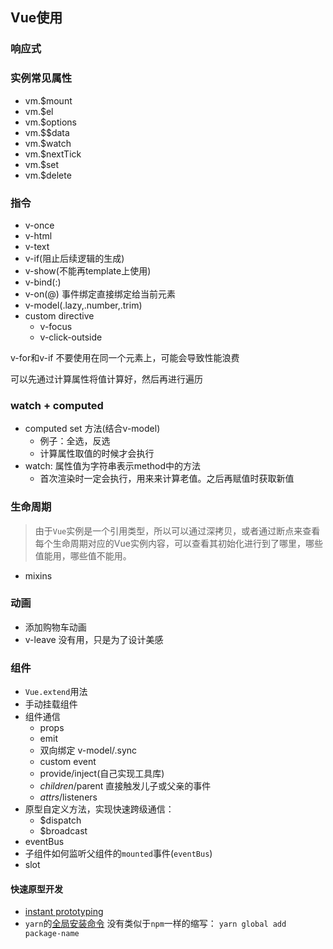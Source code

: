 ## Vue使用
### 响应式


### 实例常见属性
* vm.$mount
* vm.$el
* vm.$options
* vm.$$data
* vm.$watch
* vm.$nextTick
* vm.$set
* vm.$delete

### 指令
* v-once
* v-html
* v-text
* v-if(阻止后续逻辑的生成)
* v-show(不能再template上使用)
* v-bind(:)
* v-on(@) 事件绑定直接绑定给当前元素
* v-model(.lazy,.number,.trim)
* custom directive
  * v-focus
  * v-click-outside

v-for和v-if 不要使用在同一个元素上，可能会导致性能浪费

可以先通过计算属性将值计算好，然后再进行遍历

### watch + computed
* computed set 方法(结合v-model)
  * 例子：全选，反选
  * 计算属性取值的时候才会执行
* watch: 属性值为字符串表示method中的方法
  * 首次渲染时一定会执行，用来来计算老值。之后再赋值时获取新值

### 生命周期
> 由于`Vue`实例是一个引用类型，所以可以通过深拷贝，或者通过断点来查看每个生命周期对应的Vue实例内容，可以查看其初始化进行到了哪里，哪些值能用，哪些值不能用。

* mixins

### 动画
* 添加购物车动画
* v-leave 没有用，只是为了设计美感

### 组件
* `Vue.extend`用法
* 手动挂载组件
* 组件通信
  * props
  * emit
  * 双向绑定 v-model/.sync
  * custom event
  * provide/inject(自己实现工具库)
  * $children/$parent 直接触发儿子或父亲的事件
  * $attrs/$listeners
* 原型自定义方法，实现快速跨级通信：
  * $dispatch
  * $broadcast
* eventBus 
* 子组件如何监听父组件的`mounted`事件(`eventBus`)
* slot

#### 快速原型开发
* [instant prototyping](https://cli.vuejs.org/guide/prototyping.html#instant-prototyping)
* `yarn`的[全局安装命令](https://classic.yarnpkg.com/en/docs/cli/global/) 没有类似于`npm`一样的缩写： `yarn global add package-name`
